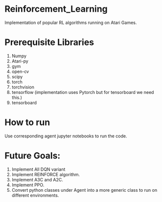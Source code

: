 # Reinforcement_Learning
Implementation of popular RL algorithms running on Atari Games.

# Prerequisite Libraries
1. Numpy
2. Atari-py
3. gym
4. open-cv
5. scipy
6. torch
7. torchvision
8. tensorflow (implementation uses Pytorch but for tensorboard we need this.)
9. tensorboard

# How to run
Use corresponding agent jupyter notebooks to run the code.  

# Future Goals:
1. Implement All DQN variant 
2. Implement REINFORCE algorithm.
3. Implement A3C and A2C.
4. Implement PPO.
5. Convert python classes under Agent into a more generic class to run on different environments.
